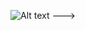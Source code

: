 <!---Greetings, Folks 〠


Since you're on my account have fun!

About me ♝

I am an austrian programmer who is working with 

Besides programming my hobbies are playing chess, csgo and listening to Hip-Hop/Rap where my favorite artists are <a href=https://open.spotify.com/artist/3PyWEKLWI0vHPmoNrIX0QE?si=L7Vj02TASmiyC-4iAw1B-Q>Rakim</a>, <a href=https://open.spotify.com/artist/6gto7HVNhu4ARE3P3g8Y5Y?si=kZvQzHodQKanbJ2dJHTPtg>Kollegah</a> and <a href=https://open.spotify.com/artist/20qISvAhX20dpIbOOzGK3q?si=i1L51pY9QQWMvEMLeQk5pA>Nas</a

<!---
YEPDEKU/YEPDEKU is a ✨ special ✨ repository because its `README.md` (this file) appears on your GitHub profile.
You can click the Preview link to take a look at your changes.
--->
![Alt text](https://spotify-recently-played-readme.vercel.app/api?user=besseralsmati&unique={true|1|on|yes}) --->
